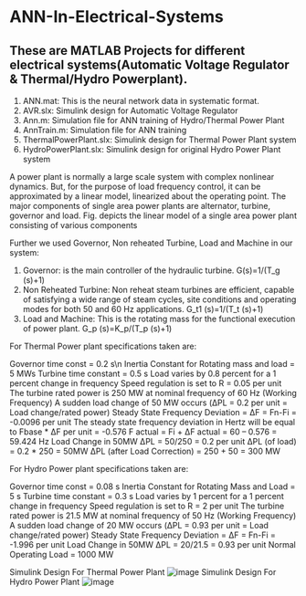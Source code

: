# ANN-In-Electrical-Systems

## These are MATLAB Projects for different electrical systems(Automatic Voltage Regulator & Thermal/Hydro Powerplant).

1. ANN.mat: This is the neural network data in systematic format.  
2. AVR.slx: Simulink design for Automatic Voltage Regulator
3. Ann.m: Simulation file for ANN training of Hydro/Thermal Power Plant
4. AnnTrain.m: Simulation file for ANN training
5. ThermalPowerPlant.slx: Simulink design for Thermal Power Plant system
6. HydroPowerPlant.slx: Simulink design for original Hydro Power Plant system

A power plant is normally a large scale system with complex nonlinear dynamics. But, for the purpose of load frequency control, it can be approximated by a linear model, linearized about the operating point. The major components of single area power plants are alternator, turbine, governor and load. Fig. depicts the linear model of a single area power plant consisting of various components

Further we used Governor, Non reheated Turbine, Load and Machine in our system:
1. Governor: is the main controller of the hydraulic turbine. G(s)=1/(T_g (s)+1)
2. Non Reheated Turbine: Non reheat steam turbines are efficient, capable of satisfying a wide range of steam cycles, site conditions and operating modes for both 50 and 60 Hz applications.  G_t1 (s)=1/(T_t (s)+1)
3. Load and Machine: This is the rotating mass for the functional execution of power plant.  G_p (s)=K_p/(T_p (s)+1)

For Thermal Power plant specifications taken are:

Governor time const = 0.2 s\n
Inertia Constant for Rotating mass and load = 5 MWs
Turbine time constant = 0.5 s
Load varies by 0.8 percent for a 1 percent change in frequency
Speed regulation is set to R = 0.05 per unit
The turbine rated power is 250 MW at nominal frequency of 60 Hz (Working Frequency)
A sudden load change of 50 MW occurs (ΔPL = 0.2 per unit = Load change/rated power)
Steady State Frequency Deviation = ΔF = Fn-Fi = -0.0096 per unit
The steady state frequency deviation in Hertz will be equal to Fbase * ΔF per unit = -0.576
F actual = Fi + ΔF actual = 60 – 0.576 = 59.424 Hz
Load Change in 50MW 
ΔPL = 50/250 = 0.2 per unit
ΔPL (of load) = 0.2 * 250 = 50MW
ΔPL (after Load Correction) = 250 + 50 = 300 MW

For Hydro Power plant specifications taken are:

Governor time const = 0.08 s
Inertia Constant for Rotating Mass and Load = 5 s
Turbine time constant = 0.3 s
Load varies by 1 percent for a 1 percent change in frequency
Speed regulation is set to R = 2 per unit
The turbine rated power is 21.5 MW at nominal frequency of 50 Hz (Working Frequency)
A sudden load change of 20 MW occurs (ΔPL = 0.93 per unit = Load change/rated power)
Steady State Frequency Deviation = ΔF = Fn-Fi = -1.996 per unit
Load Change in 50MW 
ΔPL = 20/21.5 = 0.93 per unit
Normal Operating Load = 1000 MW

Simulink Design For Thermal Power Plant
![image](https://user-images.githubusercontent.com/86974424/171811466-c2b55d13-d5bc-4f93-b3ec-0c682286d376.png)
Simulink Design For Hydro Power Plant
![image](https://user-images.githubusercontent.com/86974424/171811527-065911b8-d95c-42bd-8843-1212ff88dadd.png)
